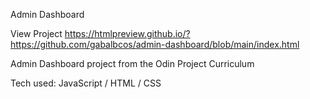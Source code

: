 Admin Dashboard

View Project
https://htmlpreview.github.io/?https://github.com/gabalbcos/admin-dashboard/blob/main/index.html

Admin Dashboard project from the Odin Project Curriculum

Tech used:
JavaScript / HTML / CSS
